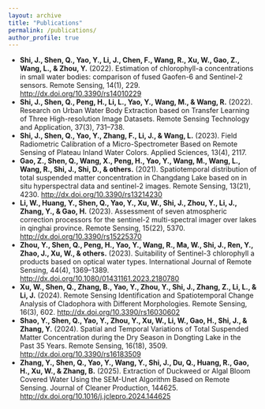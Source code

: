 ```yaml
---
layout: archive
title: "Publications"
permalink: /publications/
author_profile: true
---
```





- **Shi, J., Shen, Q., Yao, Y., Li, J., Chen, F., Wang, R., Xu, W., Gao, Z., Wang, L., & Zhou, Y.** (2022). Estimation of chlorophyll-a concentrations in small water bodies: comparison of fused Gaofen-6 and Sentinel-2 sensors. Remote Sensing, 14(1), 229.  http://dx.doi.org/10.3390/rs14010229
- **Shi, J., Shen, Q., Peng, H., Li, L., Yao, Y., Wang, M., & Wang, R.** (2022). Research on Urban Water Body Extraction based on Transfer Learning of Three High-resolution Image Datasets. Remote Sensing Technology and Application, 37(3), 731–738.  
- **Shi, J., Shen, Q., Yao, Y., Zhang, F., Li, J., & Wang, L.** (2023). Field Radiometric Calibration of a Micro-Spectrometer Based on Remote Sensing of Plateau Inland Water Colors. Applied Sciences, 13(4), 2117.  
- **Gao, Z., Shen, Q., Wang, X., Peng, H., Yao, Y., Wang, M., Wang, L., Wang, R., Shi, J., Shi, D., & others.** (2021). Spatiotemporal distribution of total suspended matter concentration in Changdang Lake based on in situ hyperspectral data and sentinel-2 images. Remote Sensing, 13(21), 4230.  http://dx.doi.org/10.3390/rs13214230
- **Li, W., Huang, Y., Shen, Q., Yao, Y., Xu, W., Shi, J., Zhou, Y., Li, J., Zhang, Y., & Gao, H.** (2023). Assessment of seven atmospheric correction processors for the sentinel-2 multi-spectral imager over lakes in qinghai province. Remote Sensing, 15(22), 5370.  http://dx.doi.org/10.3390/rs15225370  
- **Zhou, Y., Shen, Q., Peng, H., Yao, Y., Wang, R., Ma, W., Shi, J., Ren, Y., Zhao, J., Xu, W., & others.** (2023). Suitability of Sentinel-3 chlorophyll a products based on optical water types. International Journal of Remote Sensing, 44(4), 1369–1389.  http://dx.doi.org/10.1080/01431161.2023.2180780
- **Xu, W., Shen, Q., Zhang, B., Yao, Y., Zhou, Y., Shi, J., Zhang, Z., Li, L., & Li, J.** (2024). Remote Sensing Identification and Spatiotemporal Change Analysis of Cladophora with Different Morphologies. Remote Sensing, 16(3), 602.  http://dx.doi.org/10.3390/rs16030602
- **Shao, Y., Shen, Q., Yao, Y., Zhou, Y., Xu, W., Li, W., Gao, H., Shi, J., & Zhang, Y.** (2024). Spatial and Temporal Variations of Total Suspended Matter Concentration during the Dry Season in Dongting Lake in the Past 35 Years. Remote Sensing, 16(18), 3509.  http://dx.doi.org/10.3390/rs16183509
- **Zhang, Y., Shen, Q., Yao, Y., Wang, Y., Shi, J., Du, Q., Huang, R., Gao, H., Xu, W., & Zhang, B.** (2025). Extraction of Duckweed or Algal Bloom Covered Water Using the SEM-Unet Algorithm Based on Remote Sensing. Journal of Cleaner Production, 144625.  http://dx.doi.org/10.1016/j.jclepro.2024.144625
